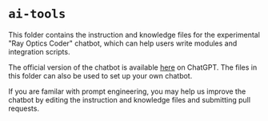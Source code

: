 # `ai-tools`

This folder contains the instruction and knowledge files for the experimental "Ray Optics Coder" chatbot, which can help users write modules and integration scripts.

The official version of the chatbot is available [here](https://chatgpt.com/g/g-6777588b53708191b66722e353e95125-ray-optics-coder) on ChatGPT. The files in this folder can also be used to set up your own chatbot.

If you are familar with prompt engineering, you may help us improve the chatbot by editing the instruction and knowledge files and submitting pull requests.
